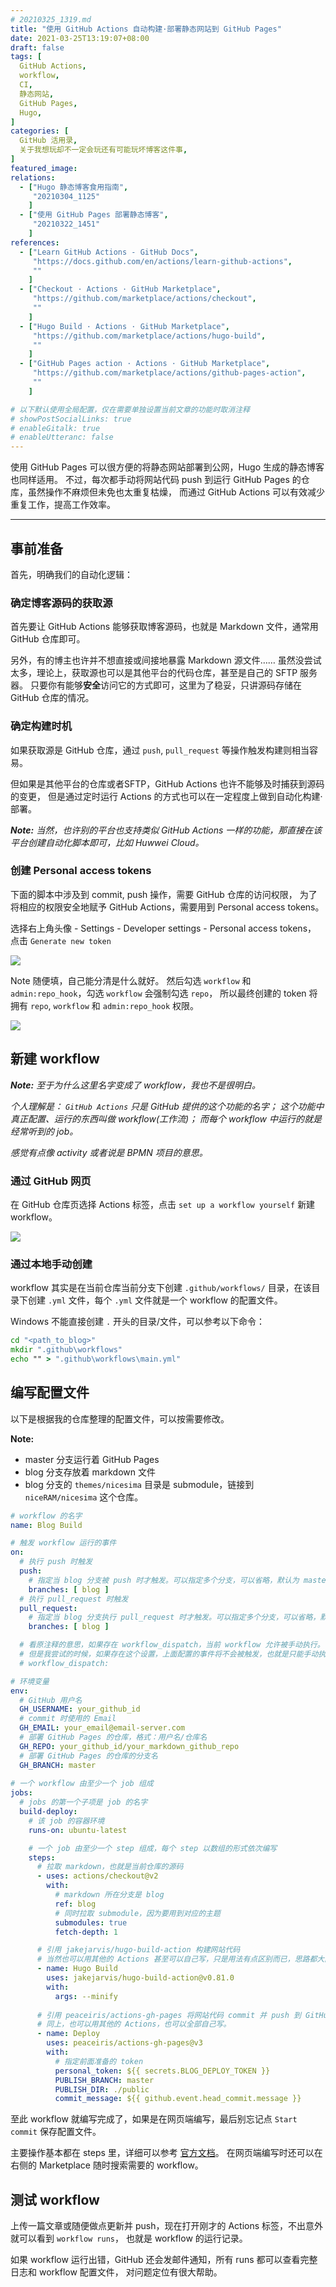 ```yaml
---
# 20210325_1319.md
title: "使用 GitHub Actions 自动构建·部署静态网站到 GitHub Pages"
date: 2021-03-25T13:19:07+08:00
draft: false
tags: [
  GitHub Actions,
  workflow,
  CI,
  静态网站,
  GitHub Pages,
  Hugo,
]
categories: [
  GitHub 活用录,
  关于我想玩却不一定会玩还有可能玩坏博客这件事,
]
featured_image: 
relations: 
  - ["Hugo 静态博客食用指南",
     "20210304_1125"
    ]
  - ["使用 GitHub Pages 部署静态博客",
     "20210322_1451"
    ]
references: 
  - ["Learn GitHub Actions - GitHub Docs", 
     "https://docs.github.com/en/actions/learn-github-actions", 
     ""
    ]
  - ["Checkout · Actions · GitHub Marketplace", 
     "https://github.com/marketplace/actions/checkout", 
     ""
    ]
  - ["Hugo Build · Actions · GitHub Marketplace", 
     "https://github.com/marketplace/actions/hugo-build", 
     ""
    ]
  - ["GitHub Pages action · Actions · GitHub Marketplace", 
     "https://github.com/marketplace/actions/github-pages-action", 
     ""
    ]

# 以下默认使用全局配置，仅在需要单独设置当前文章的功能时取消注释
# showPostSocialLinks: true
# enableGitalk: true 
# enableUtteranc: false
---
```


使用 GitHub Pages 可以很方便的将静态网站部署到公网，Hugo 生成的静态博客也同样适用。
不过，每次都手动将网站代码 push 到运行 GitHub Pages 的仓库，虽然操作不麻烦但未免也太重复枯燥，
而通过 GitHub Actions 可以有效减少重复工作，提高工作效率。

---

## 事前准备

首先，明确我们的自动化逻辑：

### 确定博客源码的获取源

首先要让 GitHub Actions 能够获取博客源码，也就是 Markdown 文件，通常用 GitHub 仓库即可。

另外，有的博主也许并不想直接或间接地暴露 Markdown 源文件……
虽然没尝试太多，理论上，获取源也可以是其他平台的代码仓库，甚至是自己的 SFTP 服务器。
只要你有能够**安全**访问它的方式即可，这里为了稳妥，只讲源码存储在 GitHub 仓库的情况。

### 确定构建时机

如果获取源是 GitHub 仓库，通过 `push`, `pull_request` 等操作触发构建则相当容易。

但如果是其他平台的仓库或者SFTP，GitHub Actions 也许不能够及时捕获到源码的变更，
但是通过定时运行 Actions 的方式也可以在一定程度上做到自动化构建·部署。

***Note:** 当然，也许别的平台也支持类似 GitHub Actions 一样的功能，那直接在该平台创建自动化脚本即可，比如 Huwwei Cloud。*

### 创建 Personal access tokens

下面的脚本中涉及到 commit, push 操作，需要 GitHub 仓库的访问权限，
为了将相应的权限安全地赋予 GitHub Actions，需要用到 Personal access tokens。

选择右上角头像 - Settings - Developer settings - Personal access tokens，
点击 `Generate new token` 

![](https://cdn.jsdelivr.net/gh/niceRAM/blog-images/img/20210325_1319/2021/03/25/16-24-20-372-c2a0c7.png)

Note 随便填，自己能分清是什么就好。
然后勾选 `workflow` 和 `admin:repo_hook`，勾选 `workflow` 会强制勾选 `repo`，
所以最终创建的 token 将拥有 `repo`, `workflow` 和 `admin:repo_hook` 权限。

![](https://cdn.jsdelivr.net/gh/niceRAM/blog-images/img/20210325_1319/2021/03/25/16-36-57-274-48ddda.png)

## 新建 workflow
***Note:** 至于为什么这里名字变成了 workflow，我也不是很明白。*

*个人理解是： `GitHub Actions` 只是 GitHub 提供的这个功能的名字；
这个功能中真正配置、运行的东西叫做 workflow(工作流)；
而每个 workflow 中运行的就是经常听到的 job。*

*感觉有点像 activity 或者说是 BPMN 项目的意思。*

### 通过 GitHub 网页

在 GitHub 仓库页选择 Actions 标签，点击 `set up a workflow yourself` 新建 workflow。

![](https://cdn.jsdelivr.net/gh/niceRAM/blog-images/img/20210325_1319/2021/03/25/14-53-45-111-2d2f4c.png)

### 通过本地手动创建

workflow 其实是在当前仓库当前分支下创建 `.github/workflows/` 目录，在该目录下创建 `.yml` 文件，每个 `.yml` 文件就是一个 workflow 的配置文件。

Windows 不能直接创建 `.` 开头的目录/文件，可以参考以下命令：

```cmd
cd "<path_to_blog>"
mkdir ".github\workflows"
echo "" > ".github\workflows\main.yml"
```

## 编写配置文件

以下是根据我的仓库整理的配置文件，可以按需要修改。

**Note:**
- master 分支运行着 GitHub Pages
- blog 分支存放着 markdown 文件
- blog 分支的 `themes/nicesima` 目录是 submodule，链接到 `niceRAM/nicesima` 这个仓库。

```yaml
# workflow 的名字
name: Blog Build

# 触发 workflow 运行的事件
on:
  # 执行 push 时触发
  push:
    # 指定当 blog 分支被 push 时才触发。可以指定多个分支，可以省略，默认为 master
    branches: [ blog ]
  # 执行 pull_request 时触发
  pull_request:
    # 指定当 blog 分支执行 pull_request 时才触发。可以指定多个分支，可以省略，默认为 master
    branches: [ blog ]

  # 看原注释的意思，如果存在 workflow_dispatch，当前 workflow 允许被手动执行。
  # 但是我尝试的时候，如果存在这个设置，上面配置的事件将不会被触发，也就是只能手动执行。
  # workflow_dispatch:

# 环境变量
env:
  # GitHub 用户名
  GH_USERNAME: your_github_id
  # commit 时使用的 Email
  GH_EMAIL: your_email@email-server.com
  # 部署 GitHub Pages 的仓库，格式：用户名/仓库名
  GH_REPO: your_github_id/your_markdown_github_repo
  # 部署 GitHub Pages 的仓库的分支名
  GH_BRANCH: master
  
# 一个 workflow 由至少一个 job 组成
jobs:
  # jobs 的第一个子项是 job 的名字  
  build-deploy:
    # 该 job 的容器环境    
    runs-on: ubuntu-latest

    # 一个 job 由至少一个 step 组成，每个 step 以数组的形式依次编写    
    steps:
      # 拉取 markdown，也就是当前仓库的源码
      - uses: actions/checkout@v2
        with:
          # markdown 所在分支是 blog
          ref: blog
          # 同时拉取 submodule，因为要用到对应的主题
          submodules: true
          fetch-depth: 1

      # 引用 jakejarvis/hugo-build-action 构建网站代码
      # 当然也可以用其他的 Actions 甚至可以自己写，只是用法有点区别而已，思路都大同小异
      - name: Hugo Build
        uses: jakejarvis/hugo-build-action@v0.81.0
        with:
          args: --minify
          
      # 引用 peaceiris/actions-gh-pages 将网站代码 commit 并 push 到 GitHub Pages 仓库
      # 同上，也可以用其他的 Actions，也可以全部自己写。
      - name: Deploy
        uses: peaceiris/actions-gh-pages@v3
        with:
          # 指定前面准备的 token
          personal_token: ${{ secrets.BLOG_DEPLOY_TOKEN }}
          PUBLISH_BRANCH: master
          PUBLISH_DIR: ./public
          commit_message: ${{ github.event.head_commit.message }}
```

至此 workflow 就编写完成了，如果是在网页端编写，最后别忘记点 `Start commit` 保存配置文件。

主要操作基本都在 steps 里，详细可以参考 [官方文档](https://docs.github.com/articles/configuring-workflows)。
在网页端编写时还可以在右侧的 Marketplace 随时搜索需要的 workflow。


## 测试 workflow

上传一篇文章或随便做点更新并 push，现在打开刚才的 Actions 标签，不出意外就可以看到 `workflow runs`，
也就是 workflow 的运行记录。

如果 workflow 运行出错，GitHub 还会发邮件通知，所有 runs 都可以查看完整日志和 workflow 配置文件，
对问题定位有很大帮助。

